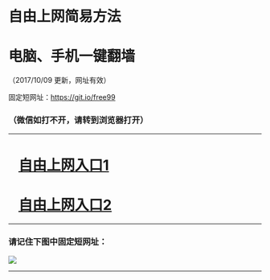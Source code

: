 ﻿# 自由上网简易方法

# 电脑、手机一键翻墙

（2017/10/09 更新，网址有效）

固定短网址：https://git.io/free99

### （微信如打不开，请转到浏览器打开）


***





# &nbsp;&nbsp; <a href="http://ft441319772.fwq-tz-1001.info/fwqtz01.html?t=100900123390 " target="_blank">自由上网入口1</a>
# &nbsp;&nbsp; <a href="http://ft1329912131.fwq-tz-1002.info/fwqtz02.html?t=100900113074 " target="_blank">自由上网入口2</a>
***

### 请记住下图中固定短网址：

<img src="https://s3-us-west-2.amazonaws.com/fwq-1001/yjfq-20170905okok.png" /> 


***


